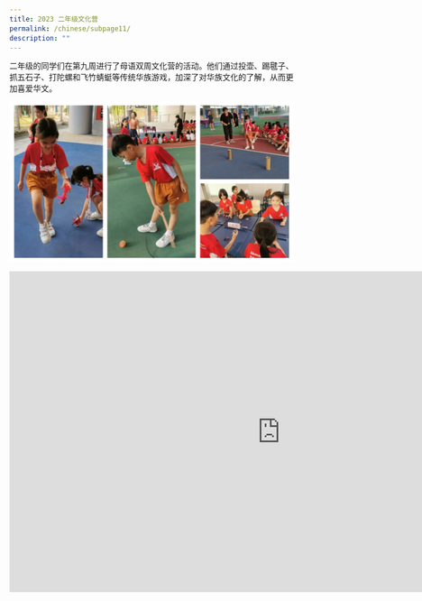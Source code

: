 ```yaml
---
title: 2023 二年级文化营
permalink: /chinese/subpage11/
description: ""
---
```

二年级的同学们在第九周进行了母语双周文化营的活动。他们通过投壶、踢毽子、抓五石子、打陀螺和飞竹蜻蜓等传统华族游戏，加深了对华族文化的了解，从而更加喜爱华文。

![](/images/2023%20chinese%20p2%20camp.jpg)

<iframe src="https://docs.google.com/presentation/d/e/2PACX-1vQ0LhauOcsNgV8nn1fqVenAxOV0ARP-a4Ch-JJyepJ4gPZT8TulbuD1oSuK3YfhKYt21-sXi8xCHAS5/embed?start=false&amp;loop=false&amp;delayms=3000" frameborder="0" width="960" height="569" allowfullscreen="true"></iframe>